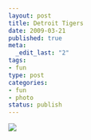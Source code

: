 ```yaml
--- 
layout: post
title: Detroit Tigers
date: 2009-03-21
published: true
meta: 
  _edit_last: "2"
tags: 
- fun
type: post
categories: 
- fun
- photo
status: publish
---
```

![](http://media.eick.us/2011/05/4Lbi8pbnElc4fxbmepjnmA11o1_5001.jpg)
